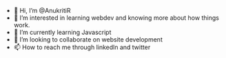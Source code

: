 - 👋 Hi, I’m @AnukritiR
- 👀 I’m interested in learning webdev and knowing more about how things work. 
- 🌱 I’m currently learning Javascript
- 💞️ I’m looking to collaborate on website development 
- 📫 How to reach me through linkedln and twitter

<!---
AnukritiR/AnukritiR is a ✨ special ✨ repository because its `README.md` (this file) appears on your GitHub profile.
You can click the Preview link to take a look at your changes.
--->
